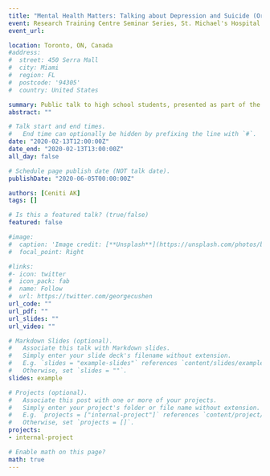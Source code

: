 ```yaml
---
title: "Mental Health Matters: Talking about Depression and Suicide (Oral)"
event: Research Training Centre Seminar Series, St. Michael's Hospital
event_url: 

location: Toronto, ON, Canada
#address:
#  street: 450 Serra Mall
#  city: Miami
#  region: FL
#  postcode: '94305'
#  country: United States

summary: Public talk to high school students, presented as part of the Keenan Popular Science Lecture Series, Li Ka Shing Knowledge Institute, St. Michael’s Hospital.
abstract: ""

# Talk start and end times.
#   End time can optionally be hidden by prefixing the line with `#`.
date: "2020-02-13T12:00:00Z"
date_end: "2020-02-13T13:00:00Z"
all_day: false

# Schedule page publish date (NOT talk date).
publishDate: "2020-06-05T00:00:00Z"

authors: [Ceniti AK]
tags: []

# Is this a featured talk? (true/false)
featured: false

#image:
#  caption: 'Image credit: [**Unsplash**](https://unsplash.com/photos/bzdhc5b3Bxs)'
#  focal_point: Right

#links:
#- icon: twitter
#  icon_pack: fab
#  name: Follow
#  url: https://twitter.com/georgecushen
url_code: ""
url_pdf: ""
url_slides: ""
url_video: ""

# Markdown Slides (optional).
#   Associate this talk with Markdown slides.
#   Simply enter your slide deck's filename without extension.
#   E.g. `slides = "example-slides"` references `content/slides/example-slides.md`.
#   Otherwise, set `slides = ""`.
slides: example

# Projects (optional).
#   Associate this post with one or more of your projects.
#   Simply enter your project's folder or file name without extension.
#   E.g. `projects = ["internal-project"]` references `content/project/deep-learning/index.md`.
#   Otherwise, set `projects = []`.
projects:
- internal-project

# Enable math on this page?
math: true
---
```



